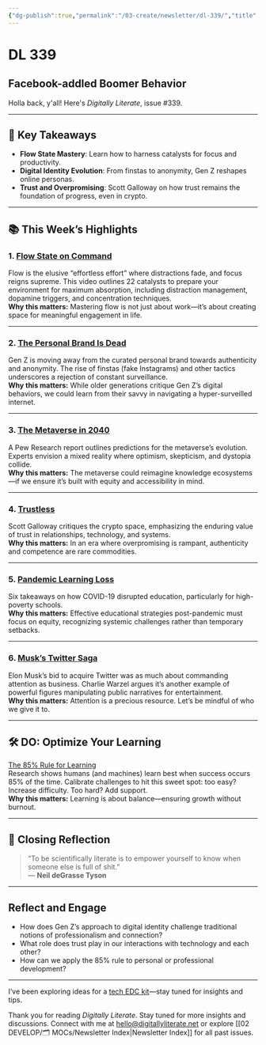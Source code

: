 ```yaml
---
{"dg-publish":true,"permalink":"/03-create/newsletter/dl-339/","title":"Facebook-addled Boomer Behavior","tags":["coronavirus","data","education","facebook","futures","identity","pandemic","privacy","security","social-media"],"created":"2022-07-16","updated":"2022-07-16"}
---
```



# DL 339

## Facebook-addled Boomer Behavior

Holla back, y'all! Here's _Digitally Literate_, issue #339.

---

## 🔖 Key Takeaways

- **Flow State Mastery**: Learn how to harness catalysts for focus and productivity.  
- **Digital Identity Evolution**: From finstas to anonymity, Gen Z reshapes online personas.  
- **Trust and Overpromising**: Scott Galloway on how trust remains the foundation of progress, even in crypto.  

---

## 📚 This Week’s Highlights

### 1. **[Flow State on Command](https://www.youtube.com/watch?v=BJEelmmyW_4)**  
Flow is the elusive “effortless effort” where distractions fade, and focus reigns supreme. This video outlines 22 catalysts to prepare your environment for maximum absorption, including distraction management, dopamine triggers, and concentration techniques.  
**Why this matters:** Mastering flow is not just about work—it’s about creating space for meaningful engagement in life.

---

### 2. **[The Personal Brand Is Dead](https://www.theatlantic.com/technology/archive/2022/06/gen-z-internet-anonymity-instagram-tumblr/661316/)**  
Gen Z is moving away from the curated personal brand towards authenticity and anonymity. The rise of finstas (fake Instagrams) and other tactics underscores a rejection of constant surveillance.  
**Why this matters:** While older generations critique Gen Z’s digital behaviors, we could learn from their savvy in navigating a hyper-surveilled internet.  

---

### 3. **[The Metaverse in 2040](https://www.pewresearch.org/internet/2022-06-30/the-metaverse-in-2040/)**  
A Pew Research report outlines predictions for the metaverse’s evolution. Experts envision a mixed reality where optimism, skepticism, and dystopia collide.  
**Why this matters:** The metaverse could reimagine knowledge ecosystems—if we ensure it’s built with equity and accessibility in mind.  

---

### 4. **[Trustless](https://www.profgalloway.com/trustless/)**  
Scott Galloway critiques the crypto space, emphasizing the enduring value of trust in relationships, technology, and systems.  
**Why this matters:** In an era where overpromising is rampant, authenticity and competence are rare commodities.  

---

### 5. **[Pandemic Learning Loss](https://www.npr.org/2022-06-22/1105970186/pandemic-learning-loss-findings)**  
Six takeaways on how COVID-19 disrupted education, particularly for high-poverty schools.  
**Why this matters:** Effective educational strategies post-pandemic must focus on equity, recognizing systemic challenges rather than temporary setbacks.  

---

### 6. **[Musk’s Twitter Saga](https://newsletters.theatlantic.com/galaxy-brain/62ccc927bcbd490021ac5cf0/elon-musk-twitter-memes-bots/)**  
Elon Musk’s bid to acquire Twitter was as much about commanding attention as business. Charlie Warzel argues it’s another example of powerful figures manipulating public narratives for entertainment.  
**Why this matters:** Attention is a precious resource. Let’s be mindful of who we give it to.

---

## 🛠️ DO: Optimize Your Learning

[The 85% Rule for Learning](https://www.scotthyoung.com/blog/2022-07-05/85-percent-rule/)  
Research shows humans (and machines) learn best when success occurs 85% of the time. Calibrate challenges to hit this sweet spot: too easy? Increase difficulty. Too hard? Add support.  
**Why this matters:** Learning is about balance—ensuring growth without burnout.

---

## 🌟 Closing Reflection

> “To be scientifically literate is to empower yourself to know when someone else is full of shit.”  
> — **Neil deGrasse Tyson**

---

## Reflect and Engage

- How does Gen Z’s approach to digital identity challenge traditional notions of professionalism and connection?  
- What role does trust play in our interactions with technology and each other?  
- How can we apply the 85% rule to personal or professional development?  

---

I’ve been exploring ideas for a [tech EDC kit](https://www.offgridweb.com/gear/how-to-build-an-edc-electronics-kit/)—stay tuned for insights and tips.

Thank you for reading _Digitally Literate_. Stay tuned for more insights and discussions. Connect with me at [hello@digitallyliterate.net](mailto:hello@digitallyliterate.net) or explore [[02 DEVELOP/🗂️ MOCs/Newsletter Index\|Newsletter Index]] for all past issues.
